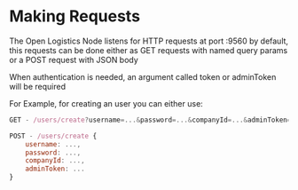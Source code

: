 # Making Requests

The Open Logistics Node listens for HTTP requests at port :9560 by default, this requests can be done either as GET requests with named query params or a POST request with JSON body



When authentication is needed, an argument called token or adminToken will be required



For Example, for creating an user you can either use:

```javascript
GET - /users/create?username=...&password=...&companyId=...&adminToken=...

POST - /users/create {
    username: ...,
    password: ...,
    companyId: ...,
    adminToken: ...
}
```
